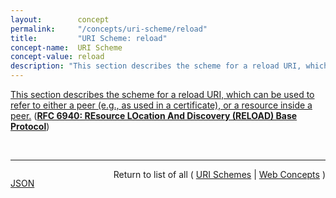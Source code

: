 ```yaml
---
layout:        concept
permalink:     "/concepts/uri-scheme/reload"
title:         "URI Scheme: reload"
concept-name:  URI Scheme
concept-value: reload
description: "This section describes the scheme for a reload URI, which can be used to refer to either a peer (e.g., as used in a certificate), or a resource inside a peer."
---
```


[This section describes the scheme for a reload URI, which can be used to refer to either a peer (e.g., as used in a certificate), or a resource inside a peer.](https://datatracker.ietf.org/doc/html/rfc6940#section-14.15 "Read documentation for URI Scheme &#34;reload&#34;") (**[RFC 6940: REsource LOcation And Discovery (RELOAD) Base Protocol](/specs/IETF/RFC/6940 "This specification defines REsource LOcation And Discovery (RELOAD), a peer-to-peer (P2P) signaling protocol for use on the Internet. A P2P signaling protocol provides its clients with an abstract storage and messaging service between a set of cooperating peers that form the overlay network. RELOAD is designed to support a P2P Session Initiation Protocol (P2PSIP) network, but can be utilized by other applications with similar requirements by defining new usages that specify the Kinds of data that need to be stored for a particular application. RELOAD defines a security model based on a certificate enrollment service that provides unique identities. NAT traversal is a fundamental service of the protocol. RELOAD also allows access from &#34;client&#34; nodes that do not need to route traffic or store data for others.")**)

<br/>
<hr/>

<p style="float : left"><a href="./reload.json" title="JSON representing this particular Web Concept value">JSON</a></p>
<p style="text-align: right">Return to list of all ( <a href="../uri-scheme/">URI Schemes</a> | <a href="../">Web Concepts</a> )</p>
